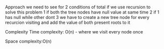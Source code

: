 Approach
we need to see for 2 conditions of total
if we use recursion to solve this problem
1 if both the tree nodes have null value at same time
2 if 1 has null while other dont
3 we have to create a new tree node for every recurcion visiting and add the value of both present roots to it​

Complexity
Time complexity:
O(n) - where we visit every node once

Space complexity:O(n)
